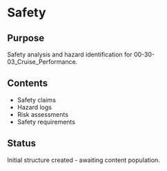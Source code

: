 # Safety

## Purpose
Safety analysis and hazard identification for 00-30-03_Cruise_Performance.

## Contents
- Safety claims
- Hazard logs
- Risk assessments
- Safety requirements

## Status
Initial structure created - awaiting content population.
